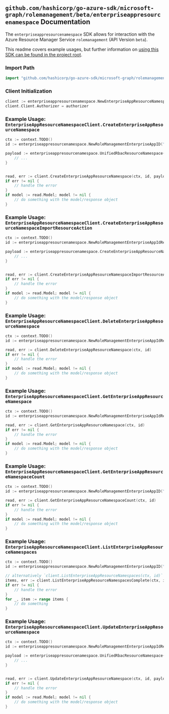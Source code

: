 
## `github.com/hashicorp/go-azure-sdk/microsoft-graph/rolemanagement/beta/enterpriseappresourcenamespace` Documentation

The `enterpriseappresourcenamespace` SDK allows for interaction with the Azure Resource Manager Service `rolemanagement` (API Version `beta`).

This readme covers example usages, but further information on [using this SDK can be found in the project root](https://github.com/hashicorp/go-azure-sdk/tree/main/docs).

### Import Path

```go
import "github.com/hashicorp/go-azure-sdk/microsoft-graph/rolemanagement/beta/enterpriseappresourcenamespace"
```


### Client Initialization

```go
client := enterpriseappresourcenamespace.NewEnterpriseAppResourceNamespaceClientWithBaseURI("https://management.azure.com")
client.Client.Authorizer = authorizer
```


### Example Usage: `EnterpriseAppResourceNamespaceClient.CreateEnterpriseAppResourceNamespace`

```go
ctx := context.TODO()
id := enterpriseappresourcenamespace.NewRoleManagementEnterpriseAppID("rbacApplicationIdValue")

payload := enterpriseappresourcenamespace.UnifiedRbacResourceNamespace{
	// ...
}


read, err := client.CreateEnterpriseAppResourceNamespace(ctx, id, payload)
if err != nil {
	// handle the error
}
if model := read.Model; model != nil {
	// do something with the model/response object
}
```


### Example Usage: `EnterpriseAppResourceNamespaceClient.CreateEnterpriseAppResourceNamespaceImportResourceAction`

```go
ctx := context.TODO()
id := enterpriseappresourcenamespace.NewRoleManagementEnterpriseAppIdResourceNamespaceID("rbacApplicationIdValue", "unifiedRbacResourceNamespaceIdValue")

payload := enterpriseappresourcenamespace.CreateEnterpriseAppResourceNamespaceImportResourceActionRequest{
	// ...
}


read, err := client.CreateEnterpriseAppResourceNamespaceImportResourceAction(ctx, id, payload)
if err != nil {
	// handle the error
}
if model := read.Model; model != nil {
	// do something with the model/response object
}
```


### Example Usage: `EnterpriseAppResourceNamespaceClient.DeleteEnterpriseAppResourceNamespace`

```go
ctx := context.TODO()
id := enterpriseappresourcenamespace.NewRoleManagementEnterpriseAppIdResourceNamespaceID("rbacApplicationIdValue", "unifiedRbacResourceNamespaceIdValue")

read, err := client.DeleteEnterpriseAppResourceNamespace(ctx, id)
if err != nil {
	// handle the error
}
if model := read.Model; model != nil {
	// do something with the model/response object
}
```


### Example Usage: `EnterpriseAppResourceNamespaceClient.GetEnterpriseAppResourceNamespace`

```go
ctx := context.TODO()
id := enterpriseappresourcenamespace.NewRoleManagementEnterpriseAppIdResourceNamespaceID("rbacApplicationIdValue", "unifiedRbacResourceNamespaceIdValue")

read, err := client.GetEnterpriseAppResourceNamespace(ctx, id)
if err != nil {
	// handle the error
}
if model := read.Model; model != nil {
	// do something with the model/response object
}
```


### Example Usage: `EnterpriseAppResourceNamespaceClient.GetEnterpriseAppResourceNamespaceCount`

```go
ctx := context.TODO()
id := enterpriseappresourcenamespace.NewRoleManagementEnterpriseAppID("rbacApplicationIdValue")

read, err := client.GetEnterpriseAppResourceNamespaceCount(ctx, id)
if err != nil {
	// handle the error
}
if model := read.Model; model != nil {
	// do something with the model/response object
}
```


### Example Usage: `EnterpriseAppResourceNamespaceClient.ListEnterpriseAppResourceNamespaces`

```go
ctx := context.TODO()
id := enterpriseappresourcenamespace.NewRoleManagementEnterpriseAppID("rbacApplicationIdValue")

// alternatively `client.ListEnterpriseAppResourceNamespaces(ctx, id)` can be used to do batched pagination
items, err := client.ListEnterpriseAppResourceNamespacesComplete(ctx, id)
if err != nil {
	// handle the error
}
for _, item := range items {
	// do something
}
```


### Example Usage: `EnterpriseAppResourceNamespaceClient.UpdateEnterpriseAppResourceNamespace`

```go
ctx := context.TODO()
id := enterpriseappresourcenamespace.NewRoleManagementEnterpriseAppIdResourceNamespaceID("rbacApplicationIdValue", "unifiedRbacResourceNamespaceIdValue")

payload := enterpriseappresourcenamespace.UnifiedRbacResourceNamespace{
	// ...
}


read, err := client.UpdateEnterpriseAppResourceNamespace(ctx, id, payload)
if err != nil {
	// handle the error
}
if model := read.Model; model != nil {
	// do something with the model/response object
}
```
